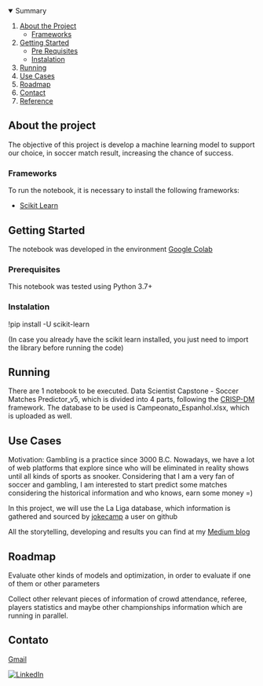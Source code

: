 <!-- PROJECT SHIELDS -->
<!--
*** I'm using markdown "reference style" links for readability.
*** Reference links are enclosed in brackets [ ] instead of parentheses ( ).
*** See the bottom of this document for the declaration of the reference variables
*** for contributors-url, forks-url, etc. This is an optional, concise syntax you may use.
*** https://www.markdownguide.org/basic-syntax/#reference-style-links
-->



<!-- TABELA DE CONTEÚDOS -->
<details open="open">
  <summary>Summary</summary>
  <ol>
    <li>
      <a href="#about-the-project">About the Project</a>
      <ul>
        <li><a href="#built-with">Frameworks</a></li>
      </ul>
    </li>
    <li>
      <a href="#getting-started">Getting Started</a>
      <ul>
        <li><a href="#prerequisites">Pre Requisites</a></li>
        <li><a href="#installation">Instalation</a></li>
      </ul>
    </li>
    <li><a href="#run">Running</a></li>
    <li><a href="#usecases">Use Cases</a></li>
    <li><a href="#roadmap">Roadmap</a></li>
    <li><a href="#contact">Contact</a></li>
    <li><a href="#acknowledgements">Reference</a></li>
  </ol>
</details>



<!-- ABOUT THE PROJECT -->
## About the project

The objective of this project is develop a machine learning model to support our choice, in soccer match result, increasing the chance of success.

### Frameworks

To run the notebook, it is necessary to install the following frameworks:

* [Scikit Learn](https://scikit-learn.org/)

<!-- GETTING STARTED -->
## Getting Started

The notebook was developed in the environment [Google Colab](https://colab.research.google.com/github/tensorflow/examples/blob/master/courses/udacity_intro_to_tensorflow_for_deep_learning/l01c01_introduction_to_colab_and_python.ipynb)

### Prerequisites

This notebook was tested using Python 3.7+

### Instalation

!pip install -U scikit-learn

(In case you already have the scikit learn installed, you just need to import the library before running the code)


<!-- RUN -->
## Running

There are 1 notebook to be executed. Data Scientist Capstone - Soccer Matches Predictor_v5, which is divided into 4 parts, following the [CRISP-DM](https://pt.wikipedia.org/wiki/Cross_Industry_Standard_Process_for_Data_Mining) framework. The database to be used is Campeonato_Espanhol.xlsx, which is uploaded as well.


<!-- USECASES -->
## Use Cases

Motivation: Gambling is a practice since 3000 B.C. Nowadays, we have a lot of web platforms that explore since who will be eliminated in reality shows until all kinds of sports as snooker. Considering that I am a very fan of soccer and gambling, I am interested to start predict some matches considering the historical information and who knows, earn some money =)

In this project, we will use the La Liga database, which information is gathered and sourced by [jokecamp](https://github.com/jokecamp/FootballData/tree/master/football-data.co.uk/spain) a user on github

All the storytelling, developing and results you can find at my [Medium blog](https://lecunhad.medium.com/machine-learn-ops-gambling-d27dcb126ac3) 

<!-- ROADMAP -->
## Roadmap

Evaluate other kinds of models and optimization, in order to evaluate if one of them or other parameters

Collect other relevant pieces of information of crowd attendance, referee, players statistics and maybe other championships information which are running in parallel.


<!-- CONTACT -->
## Contato

[Gmail](lecunhad@gmail.com)

[![LinkedIn][linkedin-shield]](https://www.linkedin.com/in/leandro-dias-6a446115a/)


<!-- ACKNOWLEDGEMENTS -->
 
 <!--## Referências-->

<!-- MARKDOWN LINKS & IMAGES -->
<!-- https://www.markdownguide.org/basic-syntax/#reference-style-links -->

[linkedin-shield]: https://img.shields.io/badge/-LinkedIn-black.svg?style=for-the-badge&logo=linkedin&colorB=555

